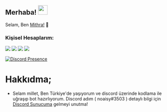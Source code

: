 <h2 align="left">Merhaba! <img src="https://raw.githubusercontent.com/MartinHeinz/MartinHeinz/master/wave.gif" width="30px"></h2>
<p align="left">Selam, Ben <a href="https://github.com/mithraishere">Mithra!</a> 🚀</p>
<h3>Kişisel Hesaplarım:</h3>
<p align="left">
<a href="https://discord.com/users/982682033870475314" target"blank_"><img src="https://img.shields.io/badge/-Mithra-7289DA.svg?&style=for-the-badge&logo=discord&logoColor=white"></a>
<a href="https://open.spotify.com/artist/4KeL4oJZZkUXxBT7z2kJ6C" target"blank_"><img src="https://img.shields.io/badge/Spotify%20-1ed760.svg?&style=for-the-badge&logo=spotify&logoColor=white"></a>
<a href="https://www.youtube.com/@mithraishere?sub_confirmation=1" target"blank_"><img src="https://img.shields.io/badge/youtube%20-ff0000.svg?&style=for-the-badge&logo=youtube&logoColor=white"></a>
<a href="https://github.com/mithraishere" target"blank_"><img src="https://img.shields.io/badge/GitHub%20-191717.svg?&style=for-the-badge&logo=github&logoColor=white"></a>
</p>

[![Discord Presence](https://lanyard-profile-readme.vercel.app/api/853003938491007016)](https://discord.com/users/853003938491007016)

# Hakkıdma;

<ul>
<li>Selam millet, Ben Türkiye'de yaşıyorum ve discord üzerinde kodlama ile uğraşıp bot hazırlıyorum. Discord adım ( noaisy#3503 ) detaylı bilgi için <a href="https://discord.gg/sg8ZaG23jx">Discord Sunucuma</a> gelmeyi unutma!</li>
</ul>
